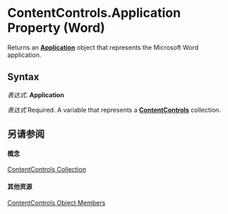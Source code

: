 
# ContentControls.Application Property (Word)

Returns an  **[Application](d1cf6f8f-4e88-bf01-93b4-90a83f79cb44.md)** object that represents the Microsoft Word application.


## Syntax

 _表达式_. **Application**

 _表达式_ Required. A variable that represents a **[ContentControls](2595eea9-df68-edce-3a51-069cad14bb87.md)** collection.


## 另请参阅


#### 概念


[ContentControls Collection](2595eea9-df68-edce-3a51-069cad14bb87.md)
#### 其他资源


[ContentControls Object Members](http://msdn.microsoft.com/library/a3a4cd82-87fa-6b9d-9015-db460f5afe76%28Office.15%29.aspx)